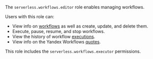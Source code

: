 The `serverless.workflows.editor` role enables managing workflows.

Users with this role can:
* View info on [workflows](../../../serverless-integrations/concepts/workflows/workflow.md) as well as create, update, and delete them.
* Execute, pause, resume, and stop workflows.
* View the history of workflow [executions](../../../serverless-integrations/concepts/workflows/execution.md).
* View info on the Yandex Workflows [quotes](../../../serverless-integrations/concepts/limits.md#workflows).

This role includes the `serverless.workflows.executor` permissions.